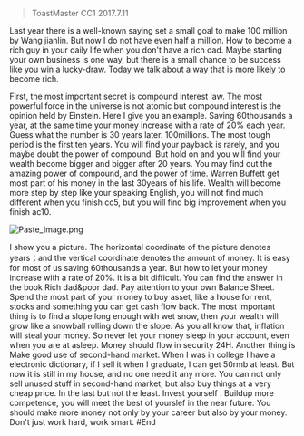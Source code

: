 >ToastMaster CC1 
2017.7.11


Last year there is a well-known saying set a small goal to make 100 million by Wang jianlin. But now I do not have even half a million. How to become a rich guy in your daily life when you don't have a rich dad. Maybe starting your own business is one way, but there is a small chance to be success like you win a lucky-draw. Today we talk about a way that is more likely to become rich.

First, the most important secret is compound interest law. The most powerful force in the universe is not atomic but compound interest is the opinion held by Einstein. Here I give you an example. Saving 60thousands a year, at the same time your money increase with a rate of 20% each year. Guess what the number is 30 years later. 100millions. The most tough period is the first ten years. You will find your payback is rarely, and you maybe doubt the power of compound. But hold on and you will find your wealth become bigger and bigger after 20 years. You may find out the amazing power of compound, and the power of time. Warren Buffett get most part of his money in the last 30years of his life. Wealth will become more step by step like your speaking English, you will not find much different when you finish cc5, but you will find big improvement when you finish ac10.

![Paste_Image.png](http://upload-images.jianshu.io/upload_images/1667747-576350cf7d8ed76e.png?imageMogr2/auto-orient/strip%7CimageView2/2/w/1240)

I show you a picture. The horizontal coordinate of the picture denotes years；and the vertical coordinate denotes the amount of money.
It is easy for most of us saving 60thousands a year. But how to let your money increase with a rate of 20%. it is a bit difficult. You can find the answer in the book Rich dad&poor dad. Pay attention to your own Balance Sheet. Spend the most part of your money to buy asset, like a house for rent, stocks and something you can get cash flow back. The most important thing is to find a slope long enough with wet snow, then your wealth will grow like a snowball rolling down the slope.
As you all know that, inflation will steal your money. So never let your money sleep in your account, even when you are at asleep. Money should flow in security 24H. 
Another thing is  Make good use of second-hand market. When I was in college I have a electronic dictionary, if I sell it when I graduate, I can get 50rmb at least. But now it is still in my house, and no one need it any more.  You can not only sell unused stuff in second-hand market, but also buy things at a very cheap price. 
In the last but not the least. Invest yourself . Buildup more competence, you will meet the best of yourslef in the near future. You should make more money not only by your career but also by your money. Don't just work hard, work smart. #End